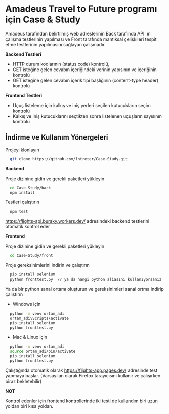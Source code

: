 
# Amadeus Travel to Future programı için Case & Study

Amadeus tarafından belirtilmiş web adreslerinin Back tarafında API'
ın çalışma testlerinin yapılması ve Front tarafında mantıksal çelişkileri tespit etme testlerinin yapılmasını sağlayan çalışmadır.

**Backend Testleri**

- HTTP durum kodlarının (status code) kontrolü,
- GET isteğine gelen cevabın içeriğindeki verinin yapısının ve içeriğinin kontrolü
- GET isteğine gelen cevabın içerik tipi başlığının (content-type header) kontrolü

**Frontend Testleri**

- Uçuş listeleme için kalkış ve iniş yerleri seçilen kutucukların seçim kontrolü
- Kalkış ve iniş kutucuklarını seçtikten sonra listelenen uçuşların sayısının kontrolü 
## İndirme ve Kullanım Yönergeleri



Projeyi klonlayın

```bash
  git clone https://github.com/lntreter/Case-Study.git
```

**Backend**

Proje dizinine gidin ve gerekli paketleri yükleyin

```bash
  cd Case-Study/back
  npm install
```

Testleri çalıştırın

```bash
  npm test
```

https://flights-api.buraky.workers.dev/ adresindeki backend testlerini otomatik kontrol eder


**Frontend**

Proje dizinine gidin ve gerekli paketleri yükleyin

```bash
  cd Case-Study/front
```

Proje gereksinimlerini indirin ve çalıştırın

```bash
  pip install selenium
  python fronttest.py  // ya da hangi python aliasını kullanıyorsanız
```

Ya da bir python sanal ortamı oluşturun ve gereksinimleri sanal ortma indirip çalıştırın

- Windows için

```bash
  python -m venv ortam_adi
  ortam_adi\Scripts\activate
  pip install selenium
  python fronttest.py
```
- Mac & Linux için

```bash
  python -m venv ortam_adi
  source ortam_adi/bin/activate
  pip install selenium
  python fronttest.py
```
Çalıştığında otomatik olarak https://flights-app.pages.dev/ adresinde test yapmaya başlar. (Varsayılan olarak Firefox tarayıcısını kullanır ve çalışırken biraz bekletebilir)

**NOT**

Kontrol edenler için frontend kontrollerinde iki testi de kullandım biri uzun yoldan biri kısa yoldan.



  
